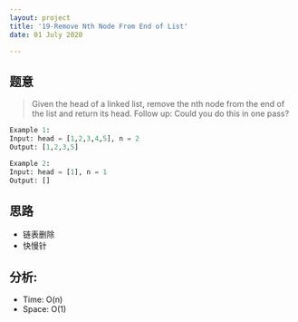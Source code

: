```yaml
---
layout: project
title: '19-Remove Nth Node From End of List'
date: 01 July 2020

---
```

## 题意
> Given the head of a linked list, remove the nth node from the end of the list and return its head.
> Follow up: Could you do this in one pass?

~~~python
Example 1:
Input: head = [1,2,3,4,5], n = 2
Output: [1,2,3,5]

Example 2:
Input: head = [1], n = 1
Output: []
~~~

## 思路
- 链表删除
- 快慢针

<script src="https://emgithub.com/embed.js?target=https%3A%2F%2Fgithub.com%2Fchuanluchen%2FLeetCode%2Fblob%2Fmain%2F_19_RemoveNthNodeFromEndOfList.py&style=hopscotch&showBorder=on&showFileMeta=on"></script>

## 分析:
- Time: O(n) 
- Space: O(1) 
